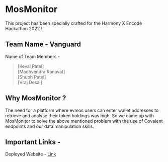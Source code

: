 # MosMonitor

This project has been specially crafted for the Harmony X Encode Hackathon 2022 !

## Team Name - Vanguard

Name of Team Members - 
> [Keval Patel] <br /> 
> [Madhvendra Ranavat] <br />
> [Shubh Patel] <br/>
> [Vraj Desai] <br />

## Why MosMonitor ?

The need for a platform where evmos users can enter wallet addresses to retrieve and analyse their token holdings was high.
So we came up with MosMonitor to solve the above mentioned problem with the use of Covalent endpoints and our data manipulation skills.

## Important Links - 

Deployed Website - [Link](https://mos-monitor.vercel.app/) <br />
